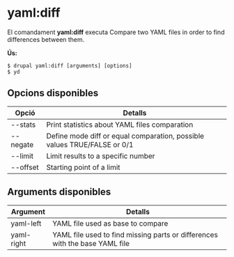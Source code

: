 # yaml:diff
El comandament **yaml:diff** executa Compare two YAML files in order to find differences between them.

**Ús:**
```
$ drupal yaml:diff [arguments] [options] 
$ yd  
```

## Opcions disponibles
Opció | Detalls
-------|-------------
--stats | Print statistics about YAML files comparation
--negate | Define mode diff or equal comparation, possible values TRUE/FALSE or 0/1
--limit | Limit results to a specific number
--offset | Starting point of a limit

## Arguments disponibles
Argument | Detalls
---------|-------------
yaml-left | YAML file used as base to compare
yaml-right | YAML file used to find missing parts or differences with the base YAML file
